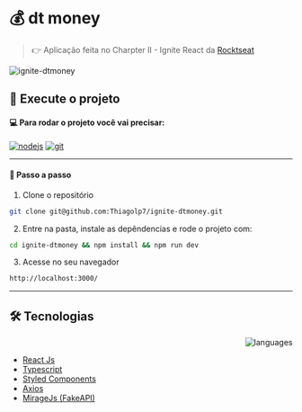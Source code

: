  # 💰 dt money 
> 👉 Aplicação feita no Charpter II - Ignite React da <a href="https://github.com/Rocketseat" target="_blank">Rocktseat</a>

![ignite-dtmoney](https://user-images.githubusercontent.com/92824127/154295721-d43ff5c0-8ed2-47f1-8885-6ba85f3bf189.gif)




  


## :rocket: Execute o projeto

#### 💻 Para rodar o projeto você vai precisar:
<a href="https://nodejs.org/en/" target="_blank"><img src="https://img.shields.io/badge/Node-v16.13.2-brightgreen" alt="nodejs"></a>
<a href="https://git-scm.com/" target="_blank"><img src="https://img.shields.io/badge/Git-2.35.1%20-red" alt="git"></a> 



---
#### :compass: Passo a passo

1. Clone o repositório 
```bash
git clone git@github.com:Thiagolp7/ignite-dtmoney.git
```

2. Entre na pasta, instale as depêndencias e rode o projeto com:
```bash
cd ignite-dtmoney && npm install && npm run dev
```

3. Acesse no seu navegador 
```bash
http://localhost:3000/
```


--- 
## :hammer_and_wrench: Tecnologias

<div align="right"> 
  
  ![languages](https://img.shields.io/github/languages/count/thiagolp7/ignite-dtmoney) 

</div>

- <a href="https://reactjs.org/"> React Js </a>
- <a href="https://www.typescriptlang.org/"> Typescript </a>
- <a href="https://styled-components.com/"> Styled Components </a>
- <a href="https://axios-http.com/"> Axios </a>
- <a href="https://miragejs.com/"> MirageJs (FakeAPI) </a>









